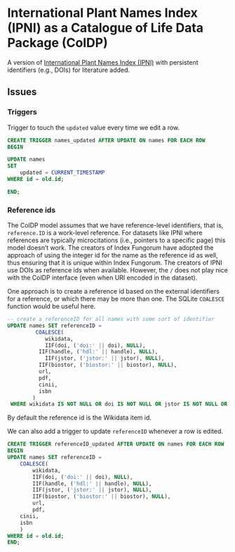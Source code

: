 # International Plant Names Index (IPNI) as a Catalogue of Life Data Package (ColDP)

A version of [International Plant Names Index (IPNI)](https://www.ipni.org) with persistent identifiers (e.g., DOIs) for literature added. 

## Issues

### Triggers

Trigger to touch the `updated` value every time we edit a row.

```sql
CREATE TRIGGER names_updated AFTER UPDATE ON names FOR EACH ROW
BEGIN

UPDATE names
SET
    updated = CURRENT_TIMESTAMP
WHERE id = old.id;

END;
```
### Reference ids

The ColDP model assumes that we have reference-level identifiers, that is, `reference.ID` is a work-level reference. For datasets like IPNI where references are typically microcitations (i.e., pointers to a specific page) this model doesn’t work. The creators of Index Fungorum have adopted the approach of using the integer id for the name as the reference id as well, thus ensuring that it is unique within Index Fungorum. The creators of IPNI use DOIs as reference ids when available. However, the `/` does not play nice with the ColDP interface (even when URI encoded in the dataset).

One approach is to create a reference id based on the external identifiers for a reference, or which there may be more than one. The SQLite `COALESCE` function would be useful here.

```sql
-- create a referenceID for all names with some sort of identifier
UPDATE names SET referenceID =
         COALESCE(	
        	wikidata,
        	IIF(doi, ('doi:' || doi), NULL),
          IIF(handle, ('hdl:' || handle), NULL),
        	IIF(jstor, ('jstor:' || jstor), NULL),
          IIF(biostor, ('biostor:' || biostor), NULL),
          url,
          pdf,
          cinii,
          isbn
    	)
 WHERE wikidata IS NOT NULL OR doi IS NOT NULL OR jstor IS NOT NULL OR biostor IS NOT NULL OR url IS NOT NULL OR pdf IS NOT NULL OR cinii IS NOT NULL OR isbn IS NOT NULL;
```

By default the reference id is the Wikidata item id.

We can also add a trigger to update `referenceID` whenever a row is edited. 

```sql
CREATE TRIGGER referenceID_updated AFTER UPDATE ON names FOR EACH ROW
BEGIN
UPDATE names SET referenceID =
	COALESCE(	
		wikidata,
		IIF(doi, ('doi:' || doi), NULL),
		IIF(handle, ('hdl:' || handle), NULL),
		IIF(jstor, ('jstor:' || jstor), NULL),
		IIF(biostor, ('biostor:' || biostor), NULL),
		url,
		pdf,
    cinii,
    isbn
	)
WHERE id = old.id;
END;
```

